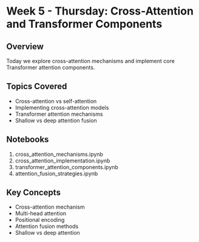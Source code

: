 # Week 5 - Thursday: Cross-Attention and Transformer Components

## Overview

Today we explore cross-attention mechanisms and implement core Transformer attention components.

## Topics Covered

- Cross-attention vs self-attention
- Implementing cross-attention models
- Transformer attention mechanisms
- Shallow vs deep attention fusion

## Notebooks

1. cross_attention_mechanisms.ipynb
2. cross_attention_implementation.ipynb
3. transformer_attention_components.ipynb
4. attention_fusion_strategies.ipynb

## Key Concepts

- Cross-attention mechanism
- Multi-head attention
- Positional encoding
- Attention fusion methods
- Shallow vs deep attention
